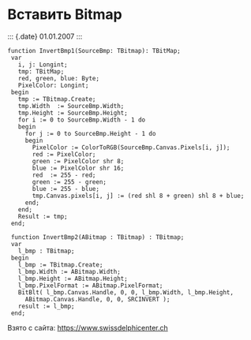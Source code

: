 Вставить Bitmap
===============

::: {.date}
01.01.2007
:::

    function InvertBmp1(SourceBmp: TBitmap): TBitMap;
     var
       i, j: Longint;
       tmp: TBitMap;
       red, green, blue: Byte;
       PixelColor: Longint;
     begin
       tmp := TBitmap.Create;
       tmp.Width  := SourceBmp.Width;
       tmp.Height := SourceBmp.Height;
       for i := 0 to SourceBmp.Width - 1 do
       begin
         for j := 0 to SourceBmp.Height - 1 do
         begin
           PixelColor := ColorToRGB(SourceBmp.Canvas.Pixels[i, j]);
           red := PixelColor;
           green := PixelColor shr 8;
           blue := PixelColor shr 16;
           red  := 255 - red;
           green := 255 - green;
           blue := 255 - blue;
           tmp.Canvas.pixels[i, j] := (red shl 8 + green) shl 8 + blue;
         end;
       end;
       Result := tmp;
     end;
     
     function InvertBmp2(ABitmap : TBitmap) : TBitmap;
     var
       l_bmp : TBitmap;
     begin
       l_bmp := TBitmap.Create;
       l_bmp.Width := ABitmap.Width;
       l_bmp.Height := ABitmap.Height;
       l_bmp.PixelFormat := ABitmap.PixelFormat;
       BitBlt( l_bmp.Canvas.Handle, 0, 0, l_bmp.Width, l_bmp.Height,
         ABitmap.Canvas.Handle, 0, 0, SRCINVERT );
       result := l_bmp;
     end;

Взято с сайта: <https://www.swissdelphicenter.ch>
